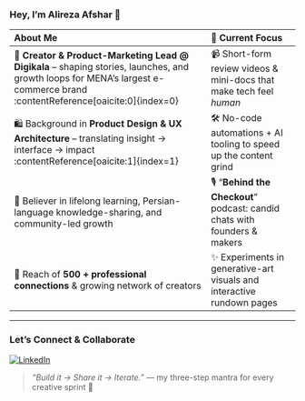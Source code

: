 ### Hey, I’m **Alireza Afshar** 👋

| About Me | 🎒 Current Focus |
| :-- | :-- |
| 🎥 **Creator & Product-Marketing Lead @ Digikala** – shaping stories, launches, and growth loops for MENA’s largest e-commerce brand :contentReference[oaicite:0]{index=0} | 📹 Short-form review videos & mini-docs that make tech feel *human* |
| 🛍️ Background in **Product Design & UX Architecture** – translating insight → interface → impact :contentReference[oaicite:1]{index=1} | 🛠️ No-code automations + AI tooling to speed up the content grind |
| 🌱 Believer in lifelong learning, Persian-language knowledge-sharing, and community-led growth | 🎙️ “**Behind the Checkout**” podcast: candid chats with founders & makers |
| 📡 Reach of **500 + professional connections** & growing network of creators | ✨ Experiments in generative-art visuals and interactive rundown pages |

---



### Let’s Connect & Collaborate
[![LinkedIn](https://img.shields.io/badge/LinkedIn-0A66C2?logo=linkedin&logoColor=white)](https://www.linkedin.com/in/alirezaafshar/)  

> *“Build it → Share it → Iterate.”* — my three-step mantra for every creative sprint 🔄

